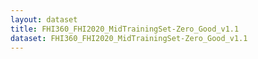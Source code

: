 ```yaml
---
layout: dataset
title: FHI360_FHI2020_MidTrainingSet-Zero_Good_v1.1
dataset: FHI360_FHI2020_MidTrainingSet-Zero_Good_v1.1
---
```

